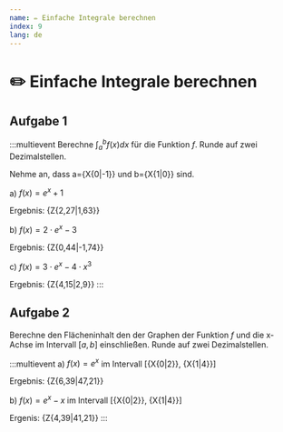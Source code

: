 ```yaml
---
name: ✏️ Einfache Integrale berechnen
index: 9
lang: de
---
```


# ✏️ Einfache Integrale berechnen

## Aufgabe 1

:::multievent
Berechne $\int_a^b f(x) dx$ für die Funktion $f$. Runde auf zwei Dezimalstellen.

Nehme an, dass a={X{0|-1}} und b={X{1|0}} sind.

a) $f(x) = e^x + 1$

Ergebnis: {Z{2,27|1,63}}

b) $f(x) = 2 \cdot e^x - 3$

Ergebnis: {Z{0,44|-1,74}}

c) $f(x) = 3 \cdot e^x - 4 \cdot x^3$

Ergebnis: {Z{4,15|2,9}}
:::

## Aufgabe 2

Berechne den Flächeninhalt den der Graphen der Funktion $f$ und die x-Achse im Intervall $[a, b]$ einschließen. Runde auf zwei Dezimalstellen.

:::multievent
a) $f(x) = e^x$ im Intervall [{X{0|2}}, {X{1|4}}]

Ergebnis: {Z{6,39|47,21}}

b) $f(x) = e^x - x$ im Intervall [{X{0|2}}, {X{1|4}}]

Ergenis: {Z{4,39|41,21}}
:::